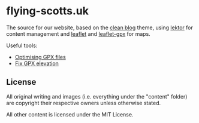 # flying-scotts.uk

The source for our website, based on the [clean blog](https://github.com/BlackrockDigital/startbootstrap-clean-blog)
theme, using [lektor](https://github.com/lektor/lektor) for content management and
[leaflet](http://leafletjs.com/) and [leaflet-gpx](https://github.com/mpetazzoni/leaflet-gpx)
for maps.

Useful tools:

* [Optimising GPX files](http://labs.easyblog.it/maps/gpx-simplify-optimizer/)
* [Fix GPX elevation](http://www.gpsvisualizer.com/elevation)

## License

All original writing and images (i.e. everything under the "content" folder) are copyright their respective owners unless otherwise stated.

All other content is licensed under the MIT License.
